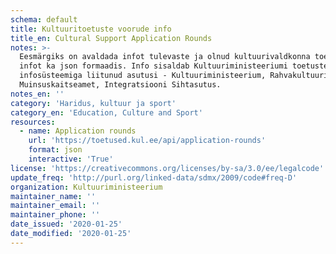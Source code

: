 ```yaml
---
schema: default
title: Kultuuritoetuste voorude info
title_en: Cultural Support Application Rounds
notes: >-
  Eesmärgiks on avaldada infot tulevaste ja olnud kultuurivaldkonna toetuste
  infot ka json formaadis. Info sisaldab Kultuuriministeeriumi toetuste
  infosüsteemiga liitunud asutusi - Kultuuriministeerium, Rahvakultuuri Keskus,
  Muinsuskaitseamet, Integratsiooni Sihtasutus.
notes_en: ''
category: 'Haridus, kultuur ja sport'
category_en: 'Education, Culture and Sport'
resources:
  - name: Application rounds
    url: 'https://toetused.kul.ee/api/application-rounds'
    format: json
    interactive: 'True'
license: 'https://creativecommons.org/licenses/by-sa/3.0/ee/legalcode'
update_freq: 'http://purl.org/linked-data/sdmx/2009/code#freq-D'
organization: Kultuuriministeerium
maintainer_name: ''
maintainer_email: ''
maintainer_phone: ''
date_issued: '2020-01-25'
date_modified: '2020-01-25'
---
```

